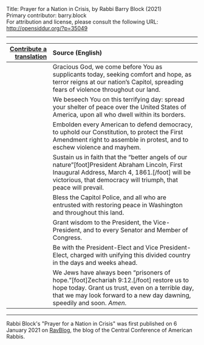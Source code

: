 <html>
<head></head>
<body>
Title: Prayer for a Nation in Crisis, by Rabbi Barry Block (2021)<br />
Primary contributor: barry.block<br />
For attribution and license, please consult the following URL: <a href="http://opensiddur.org/?p=35049">http://opensiddur.org/?p=35049</a>
<p />
<hr />

<table style="margin-left: auto;margin-right: auto;" class="draggable">
<thead><tr><th id="x" style="text-align: right;"><a href="/contribute/upload/">Contribute a translation</a></th><th style="text-align: left;">Source (English)</th></tr></thead>
<tbody>
<tr><td style="vertical-align:top;">
<div class="liturgy"><span lang="he">

</span></div></td>
 
<td style="vertical-align:top;">
<div class="english">
Gracious God,
we come before You as supplicants today,
seeking comfort and hope,
as terror reigns at our nation’s Capitol,
spreading fears of violence throughout our land.
</div></td></tr>


<tr><td style="vertical-align:top;">
<div class="liturgy"><span lang="he">

</span></div></td>
 
<td style="vertical-align:top;">
<div class="english">
We beseech You on this terrifying day:
spread your shelter of peace
over the United States of America,
upon all who dwell within its borders.
</div></td></tr>


<tr><td style="vertical-align:top;">
<div class="liturgy"><span lang="he">

</span></div></td>
 
<td style="vertical-align:top;">
<div class="english">
Embolden every American
to defend democracy,
to uphold our Constitution,
to protect the First Amendment right to assemble in protest,
and to eschew violence and mayhem.
</div></td></tr>


<tr><td style="vertical-align:top;">
<div class="liturgy"><span lang="he">

</span></div></td>
 
<td style="vertical-align:top;">
<div class="english">
Sustain us in faith
that the “better angels of our nature”[foot]President Abraham Lincoln, First Inaugural Address, March 4, 1861.[/foot] will be victorious,
that democracy will triumph,
that peace will prevail.
</div></td></tr>


<tr><td style="vertical-align:top;">
<div class="liturgy"><span lang="he">

</span></div></td>
 
<td style="vertical-align:top;">
<div class="english">
Bless the Capitol Police,
and all who are entrusted with restoring peace in Washington
and throughout this land.
</div></td></tr>


<tr><td style="vertical-align:top;">
<div class="liturgy"><span lang="he">

</span></div></td>
 
<td style="vertical-align:top;">
<div class="english">
Grant wisdom to
the President,
the Vice-President,
and to every Senator and Member of Congress.
</div></td></tr>


<tr><td style="vertical-align:top;">
<div class="liturgy"><span lang="he">

</span></div></td>
 
<td style="vertical-align:top;">
<div class="english">
Be with the President-Elect and Vice President-Elect,
charged with unifying
this divided country
in the days and weeks ahead.
</div></td></tr>


<tr><td style="vertical-align:top;">
<div class="liturgy"><span lang="he">

</span></div></td>
 
<td style="vertical-align:top;">
<div class="english">
We Jews have always been
“prisoners of hope.”[foot]Zechariah 9:12.[/foot]
restore us to hope today.
Grant us trust,
even on a terrible day,
that we may look forward to a new day dawning,
speedily and soon.
<em>Amen</em>.
</div></td></tr>
</tbody></table>

<hr />

Rabbi Block's "Prayer for a Nation in Crisis" was first published on 6 January 2021 on <a href="https://ravblog.ccarnet.org/2021/01/prayer-for-a-nation-in-crisis-us-capitol/">RavBlog</a>, the blog of the Central Conference of American Rabbis. 
</body>
</html>